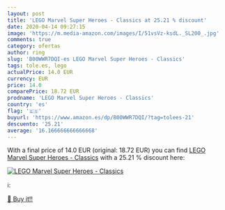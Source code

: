 ```yaml
---
layout: post
title: 'LEGO Marvel Super Heroes - Classics at 25.21 % discount'
date: 2020-04-14 09:27:15
image: 'https://m.media-amazon.com/images/I/51vsVz-ksdL._SL200_.jpg'
comments: true
category: ofertas
author: ring
slug: 'B00WWR7DQI-es LEGO Marvel Super Heroes - Classics'
tags: tole.es, lego
actualPrice: 14.0 EUR
currency: EUR
price: 14.0
comparePrice: 18.72 EUR
prodname: 'LEGO Marvel Super Heroes - Classics'
country: 'es'
flag: '🇪🇸'
buyurl: 'https://www.amazon.es/dp/B00WWR7DQI/?tag=tolees-21'
descuento: '25.21'
average: '16.166666666666668'
---
```


With a final price of 14.0 EUR (original: 18.72 EUR) you can find [LEGO Marvel Super Heroes - Classics](https://www.amazon.es/dp/B00WWR7DQI/?tag=tolees-21) with a  25.21 % discount here:

[![LEGO Marvel Super Heroes - Classics](https://m.media-amazon.com/images/I/51vsVz-ksdL._SL200_.jpg)](https://www.amazon.es/dp/B00WWR7DQI/?tag=tolees-21)

ℹ️:


[🛒 Buy it!!](https://www.amazon.es/dp/B00WWR7DQI/?tag=tolees-21)

